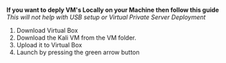 **If you want to deply VM's Locally on your Machine then follow this guide**
*This will not help with USB setup or Virtual Private Server Deployment*

1. Download Virtual Box
2. Download the Kali VM from the VM folder.
3. Upload it to Virtual Box
4. Launch by pressing the green arrow button